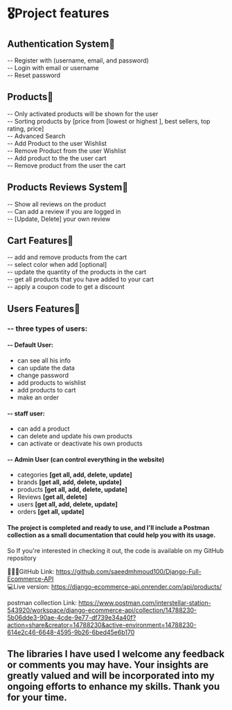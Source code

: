 # 🎖️Project features

## Authentication System📌
 -- Register with (username, email, and password)<br />
 -- Login with email or username<br />
 -- Reset password<br />
## Products📌
  -- Only activated products will be shown for the user <br />
  -- Sorting products by [price from [lowest or highest ], best sellers, top rating, price]<br />
  -- Advanced Search<br />
  -- Add Product to the user Wishlist<br />
  -- Remove Product from the user Wishlist<br />
  -- Add product to the the user cart<br />
  -- Remove product from the user the cart

## Products Reviews System📌 
  -- Show all reviews on the product<br />
  -- Can add a review if you are logged in<br />
  -- [Update, Delete] your own review

## Cart Features📌
 -- add and remove products from the cart<br />
 -- select color when add [optional]<br />
 -- update the quantity of the products in the cart<br />
 -- get all products that you have added to your cart<br />
 -- apply a coupon code to get a discount

## Users Features📌
 ### **-- three types of users:**
 #### -- Default User:<br />
   - can see all his info
   - can update the data
   - change password
   - add products to wishlist
   - add products to cart
   - make an order

#### -- staff user:<br />
   - can add a product
   - can delete and update his own products
   - can activate or deactivate his own products 

#### -- Admin User **(can control everything in the website)**
   - categories **[get all, add, delete, update]**
   - brands **[get all, add, delete, update]**
   - products **[get all, add, delete, update]**
   - Reviews **[get all, delete]**
   - users **[get all, add, delete, update]**
   - orders **[get all, update]**


#### The project is completed and ready to use, and I'll include a Postman collection as a small documentation that could help you with its usage.
So If you're interested in checking it out, the code is available on my GitHub repository

👨🏻‍💻GitHub Link: https://github.com/saeedmhmoud100/Django-Full-Ecommerce-API
<br/>💻Live version: https://django-ecommerce-api.onrender.com/api/products/ <br />

postman collection Link: https://www.postman.com/interstellar-station-543920/workspace/django-ecommerce-api/collection/14788230-5b06dde3-90ae-4cde-9e77-df739e34a40f?action=share&creator=14788230&active-environment=14788230-614e2c46-6648-4595-9b26-6bed45e6b170

The libraries I have used
I welcome any feedback or comments you may have. Your insights are greatly valued and will be incorporated into my ongoing efforts to enhance my skills. Thank you for your time.
----------------------